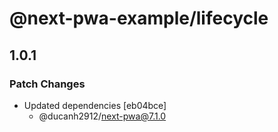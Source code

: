 # @next-pwa-example/lifecycle

## 1.0.1

### Patch Changes

- Updated dependencies [eb04bce]
  - @ducanh2912/next-pwa@7.1.0
